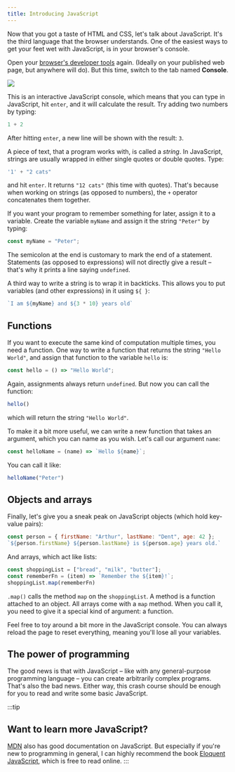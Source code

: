 ```yaml
---
title: Introducing JavaScript
---
```


Now that you got a taste of HTML and CSS, let's talk about JavaScript. It's the third language that the browser understands. One of the easiest ways to get your feet wet with JavaScript, is in your browser's console.

Open your [browser's developer tools](https://developer.mozilla.org/en-US/docs/Learn_web_development/Howto/Tools_and_setup/What_are_browser_developer_tools#how_to_open_the_devtools_in_your_browser) again. (Ideally on your published web page, but anywhere will do). But this time, switch to the tab named **Console**.

![](https://developer.chrome.com/static/docs/devtools/console/javascript/image/the-console-99991743a015_2880.png)

This is an interactive JavaScript console, which means that you can type in JavaScript, hit `enter`, and it will calculate the result. Try adding two numbers by typing:

```js title=Console
1 + 2
```

After hitting `enter`, a new line will be shown with the result: `3`.

A piece of text, that a program works with, is called a _string_. In JavaScript, strings are usually wrapped in either single quotes or double quotes. Type:

```js title=Console
'1' + "2 cats"
```

and hit `enter`. It returns `"12 cats"` (this time with quotes). That's because when working on strings (as opposed to numbers), the `+` operator concatenates them together.

If you want your program to remember something for later, assign it to a variable. Create the variable `myName` and assign it the string `"Peter"` by typing:

```js title=Console
const myName = "Peter";
```

The semicolon at the end is customary to mark the end of a statement. Statements (as opposed to expressions) will not directly give a result – that's why it prints a line saying `undefined`.

A third way to write a string is to wrap it in backticks. This allows you to put variables (and other expressions) in it using `${ }`:

```js title=Console
`I am ${myName} and ${3 * 10} years old`
```

## Functions

If you want to execute the same kind of computation multiple times, you need a function. One way to write a function that returns the string `"Hello World"`, and assign that function to the variable `hello` is:

```js title=Console
const hello = () => "Hello World";
```

Again, assignments always return `undefined`. But now you can call the function:

```js title=Console
hello()
```

which will return the string `"Hello World"`.

To make it a bit more useful, we can write a new function that takes an argument, which you can name as you wish. Let's call our argument `name`:

```js title=Console
const helloName = (name) => `Hello ${name}`;
```

You can call it like:

```js title=Console
helloName("Peter")
```


## Objects and arrays

Finally, let's give you a sneak peak on JavaScript objects (which hold key-value pairs):

```js title=Console
const person = { firstName: "Arthur", lastName: "Dent", age: 42 };
`${person.firstName} ${person.lastName} is ${person.age} years old.`
```

And arrays, which act like lists:

```js title=Console
const shoppingList = ["bread", "milk", "butter"];
const rememberFn = (item) => `Remember the ${item}!`;
shoppingList.map(rememberFn)
```

`.map()` calls the method `map` on the `shoppingList`. A method is a function attached to an object. All arrays come with a `map` method. When you call it, you need to give it a special kind of argument: a function.

Feel free to toy around a bit more in the JavaScript console. You can always reload the page to reset everything, meaning you'll lose all your variables.


## The power of programming

The good news is that with JavaScript – like with any general-purpose programming language – you can create arbitrarily complex programs. That's also the bad news. Either way, this crash course should be enough for you to read and write some basic JavaScript.

:::tip
## Want to learn more JavaScript?

[MDN](https://developer.mozilla.org/en-US/docs/Web/JavaScript/Guide) also has good documentation on JavaScript. But especially if you're new to programming in general, I can highly recommend the book [Eloquent JavaScript](https://eloquentjavascript.net/), which is free to read online.
:::
